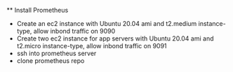 ** Install Prometheus
- Create an ec2 instance with Ubuntu 20.04 ami and t2.medium instance-type, allow inbond traffic on 9090
- Create two ec2 instance  for app servers with Ubuntu 20.04 ami and t2.micro instance-type, allow inbond traffic on 9091
- ssh into prometheus server 
- clone prometheus repo 



